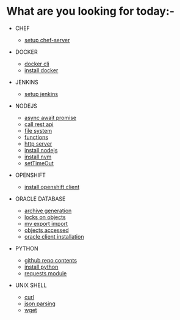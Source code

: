# What are you looking for today:-

- CHEF
  - [setup chef-server](https://kathuriaas.github.io/code-examples/chef/setup_chef-server)

- DOCKER
  - [docker cli](https://kathuriaas.github.io/code-examples/docker/docker_cli)
  - [install docker](https://kathuriaas.github.io/code-examples/docker/install_docker)

- JENKINS
  - [setup jenkins](https://kathuriaas.github.io/code-examples/jenkins/setup_jenkins)

- NODEJS
  - [async await promise](https://kathuriaas.github.io/code-examples/nodejs/async_await_promise)
  - [call rest api](https://kathuriaas.github.io/code-examples/nodejs/call_rest_api)
  - [file system](https://kathuriaas.github.io/code-examples/nodejs/file_system)
  - [functions](https://kathuriaas.github.io/code-examples/nodejs/functions)
  - [http server](https://kathuriaas.github.io/code-examples/nodejs/http_server)
  - [install nodejs](https://kathuriaas.github.io/code-examples/nodejs/install_nodejs)
  - [install nvm](https://kathuriaas.github.io/code-examples/nodejs/install_nvm)
  - [setTimeOut](https://kathuriaas.github.io/code-examples/nodejs/setTimeOut)

- OPENSHIFT
  - [install openshift client](https://kathuriaas.github.io/code-examples/openshift/install_openshift_client)

- ORACLE DATABASE
  - [archive generation](https://kathuriaas.github.io/code-examples/oracle_database/archive_generation)
  - [locks on objects](https://kathuriaas.github.io/code-examples/oracle_database/locks_on_objects)
  - [mv export import](https://kathuriaas.github.io/code-examples/oracle_database/mv_export_import)
  - [objects accessed](https://kathuriaas.github.io/code-examples/oracle_database/objects_accessed)
  - [oracle client installation](https://kathuriaas.github.io/code-examples/oracle_database/oracle_client_installation)

- PYTHON
  - [github repo contents](https://kathuriaas.github.io/code-examples/python/github_repo_contents)
  - [install python](https://kathuriaas.github.io/code-examples/python/install_python)
  - [requests module](https://kathuriaas.github.io/code-examples/python/requests_module)

- UNIX SHELL
  - [curl](https://kathuriaas.github.io/code-examples/unix_shell/curl)
  - [json parsing](https://kathuriaas.github.io/code-examples/unix_shell/json_parsing)
  - [wget](https://kathuriaas.github.io/code-examples/unix_shell/wget)

